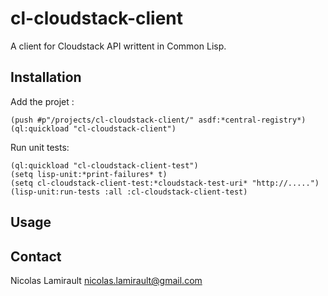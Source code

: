 cl-cloudstack-client
====================

A client for Cloudstack API writtent in Common Lisp.

Installation
------------

Add the projet :

    (push #p"/projects/cl-cloudstack-client/" asdf:*central-registry*)
	(ql:quickload "cl-cloudstack-client")

Run unit tests:

	(ql:quickload "cl-cloudstack-client-test")
	(setq lisp-unit:*print-failures* t)
	(setq cl-cloudstack-client-test:*cloudstack-test-uri* "http://.....")
	(lisp-unit:run-tests :all :cl-cloudstack-client-test)

Usage
-----



Contact
-------

Nicolas Lamirault <nicolas.lamirault@gmail.com>



